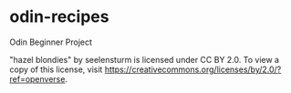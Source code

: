 # odin-recipes
Odin Beginner Project



"hazel blondies" by seelensturm is licensed under CC BY 2.0. To view a copy of this license, visit https://creativecommons.org/licenses/by/2.0/?ref=openverse.
